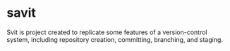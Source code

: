 # savit

Svit is project created to replicate some features of a version-control system, including repository creation, committing, branching, and staging.
